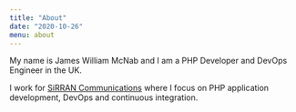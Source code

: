 ```yaml
---
title: "About"
date: "2020-10-26"
menu: about
---
```


My name is James William McNab and I am a PHP Developer and DevOps Engineer in the UK.

I work for [SiRRAN Communications](http://www.sirran.com) where I focus on PHP application development, DevOps and continuous integration.

